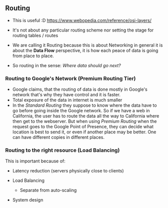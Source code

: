 ## Routing

* This is useful :D https://www.webopedia.com/reference/osi-layers/

* It's not about any particular routing scheme nor setting the stage for routing tables / routes
* We are calling it Routing because this is about Networking in general it is about the **Data Flow** perspective, it is how each peace of data is going from place to place.
* So routing in the sense: *Where data should go next?*


### Routing to Google's Network (Premium Routing Tier)

* Google claims, that the routing of data is done mostly in Google's network that's why they have control and it is faster.
* Total exposure of the data in internet is much smaller
* In the *Standard Routing* they suppose to know where the data have to go before going inside the Google network.  So if we have a web in California, the user has to route the data all the way to California where then get to the webserver. But when using *Premium Routing* when the request goes to the Google Point of Presence, they can decide what location is best to send it, or even if another place may be better. One can have different copies in different places.


### Routing to the right resource (Load Balancing)
This is important because of: 
* Latency reduction (servers physically close to clients)

* Load Balancing
  * Separate from auto-scaling

* System design
 
 









